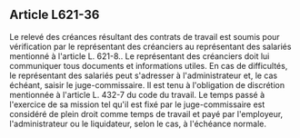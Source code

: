 Article L621-36
----
Le relevé des créances résultant des contrats de travail est soumis pour
vérification par le représentant des créanciers au représentant des salariés
mentionné à l'article L. 621-8.. Le représentant des créanciers doit lui
communiquer tous documents et informations utiles. En cas de difficultés, le
représentant des salariés peut s'adresser à l'administrateur et, le cas échéant,
saisir le juge-commissaire. Il est tenu à l'obligation de discrétion mentionnée
à l'article L. 432-7 du code du travail. Le temps passé à l'exercice de sa
mission tel qu'il est fixé par le juge-commissaire est considéré de plein droit
comme temps de travail et payé par l'employeur, l'administrateur ou le
liquidateur, selon le cas, à l'échéance normale.
